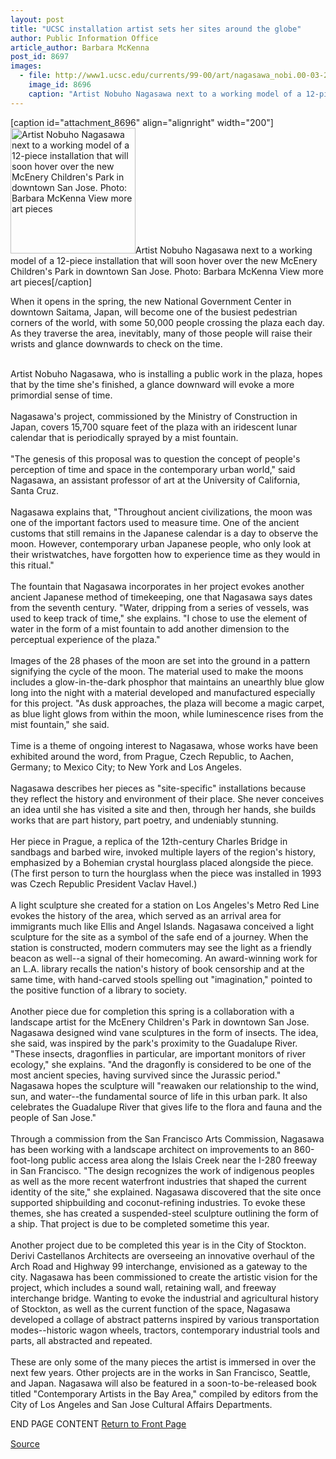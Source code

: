 ```yaml
---
layout: post
title: "UCSC installation artist sets her sites around the globe"
author: Public Information Office
article_author: Barbara McKenna
post_id: 8697
images:
  - file: http://www1.ucsc.edu/currents/99-00/art/nagasawa_nobi.00-03-27.200.jpg
    image_id: 8696
    caption: "Artist Nobuho Nagasawa next to a working model of a 12-piece installation that will soon hover over the new McEnery Children's Park in downtown San Jose. Photo: Barbara McKenna View more art pieces"
---
```


[caption id="attachment_8696" align="alignright" width="200"]<a href="http://dev-ucsc-news.pantheonsite.io/wp-content/uploads/2000/03/nagasawa_nobi.00-03-27.200.jpg"><img class="size-full wp-image-8696" src="http://dev-ucsc-news.pantheonsite.io/wp-content/uploads/2000/03/nagasawa_nobi.00-03-27.200.jpg" alt="Artist Nobuho Nagasawa next to a working model of a 12-piece installation that will soon hover over the new McEnery Children's Park in downtown San Jose. Photo: Barbara McKenna View more art pieces" width="200" height="201" /></a>Artist Nobuho Nagasawa next to a working model of a 12-piece installation that will soon hover over the new McEnery Children's Park in downtown San Jose. Photo: Barbara McKenna View more art pieces[/caption]
<p>
  When it opens in the spring, the new National Government Center in downtown Saitama, Japan, will become one of the busiest pedestrian corners of the world, with some 50,000 people crossing the plaza each day. As they traverse the area, inevitably, many of those people will raise their wrists and glance downwards to check on the time.<br>
  <br>
</p>Artist Nobuho Nagasawa, who is installing a public work in the plaza, hopes that by the time she's finished, a glance downward will evoke a more primordial sense of time.<br>
<br>
Nagasawa's project, commissioned by the Ministry of Construction in Japan, covers 15,700 square feet of the plaza with an iridescent lunar calendar that is periodically sprayed by a mist fountain.<br>
<br>
"The genesis of this proposal was to question the concept of people's perception of time and space in the contemporary urban world," said Nagasawa, an assistant professor of art at the University of California, Santa Cruz.<br>
<br>
Nagasawa explains that, "Throughout ancient civilizations, the moon was one of the important factors used to measure time. One of the ancient customs that still remains in the Japanese calendar is a day to observe the moon. However, contemporary urban Japanese people, who only look at their wristwatches, have forgotten how to experience time as they would in this ritual."<br>
<br>
The fountain that Nagasawa incorporates in her project evokes another ancient Japanese method of timekeeping, one that Nagasawa says dates from the seventh century. "Water, dripping from a series of vessels, was used to keep track of time," she explains. "I chose to use the element of water in the form of a mist fountain to add another dimension to the perceptual experience of the plaza."<br>
<br>
Images of the 28 phases of the moon are set into the ground in a pattern signifying the cycle of the moon. The material used to make the moons includes a glow-in-the-dark phosphor that maintains an unearthly blue glow long into the night with a material developed and manufactured especially for this project. "As dusk approaches, the plaza will become a magic carpet, as blue light glows from within the moon, while luminescence rises from the mist fountain," she said.<br>
<br>
Time is a theme of ongoing interest to Nagasawa, whose works have been exhibited around the word, from Prague, Czech Republic, to Aachen, Germany; to Mexico City; to New York and Los Angeles.<br>
<br>
Nagasawa describes her pieces as "site-specific" installations because they reflect the history and environment of their place. She never conceives an idea until she has visited a site and then, through her hands, she builds works that are part history, part poetry, and undeniably stunning.<br>
<br>
Her piece in Prague, a replica of the 12th-century Charles Bridge in sandbags and barbed wire, invoked multiple layers of the region's history, emphasized by a Bohemian crystal hourglass placed alongside the piece. (The first person to turn the hourglass when the piece was installed in 1993 was Czech Republic President Vaclav Havel.)<br>
<br>
A light sculpture she created for a station on Los Angeles's Metro Red Line evokes the history of the area, which served as an arrival area for immigrants much like Ellis and Angel Islands. Nagasawa conceived a light sculpture for the site as a symbol of the safe end of a journey. When the station is constructed, modern commuters may see the light as a friendly beacon as well--a signal of their homecoming. An award-winning work for an L.A. library recalls the nation's history of book censorship and at the same time, with hand-carved stools spelling out "imagination," pointed to the positive function of a library to society.<br>
<br>
Another piece due for completion this spring is a collaboration with a landscape artist for the McEnery Children's Park in downtown San Jose. Nagasawa designed wind vane sculptures in the form of insects. The idea, she said, was inspired by the park's proximity to the Guadalupe River. "These insects, dragonflies in particular, are important monitors of river ecology," she explains. "And the dragonfly is considered to be one of the most ancient species, having survived since the Jurassic period." Nagasawa hopes the sculpture will "reawaken our relationship to the wind, sun, and water--the fundamental source of life in this urban park. It also celebrates the Guadalupe River that gives life to the flora and fauna and the people of San Jose."<br>
<br>
Through a commission from the San Francisco Arts Commission, Nagasawa has been working with a landscape architect on improvements to an 860-foot-long public access area along the Islais Creek near the I-280 freeway in San Francisco. "The design recognizes the work of indigenous peoples as well as the more recent waterfront industries that shaped the current identity of the site," she explained. Nagasawa discovered that the site once supported shipbuilding and coconut-refining industries. To evoke these themes, she has created a suspended-steel sculpture outlining the form of a ship. That project is due to be completed sometime this year.<br>
<br>
Another project due to be completed this year is in the City of Stockton. Derivi Castellanos Architects are overseeing an innovative overhaul of the Arch Road and Highway 99 interchange, envisioned as a gateway to the city. Nagasawa has been commissioned to create the artistic vision for the project, which includes a sound wall, retaining wall, and freeway interchange bridge. Wanting to evoke the industrial and agricultural history of Stockton, as well as the current function of the space, Nagasawa developed a collage of abstract patterns inspired by various transportation modes--historic wagon wheels, tractors, contemporary industrial tools and parts, all abstracted and repeated.<br>
<br>
These are only some of the many pieces the artist is immersed in over the next few years. Other projects are in the works in San Francisco, Seattle, and Japan. Nagasawa will also be featured in a soon-to-be-released book titled "Contemporary Artists in the Bay Area," compiled by editors from the City of Los Angeles and San Jose Cultural Affairs Departments.
<p>
  END PAGE CONTENT <a href="../../index.html">Return to Front Page</a> <img align="bottom" alt=" " border="0" height="1" src="../../images/trans.gif" width="385">
</p>
<p><a href="http://www1.ucsc.edu/currents/99-00/03-27/naga.html" title="Permalink to naga">Source</a></p>
